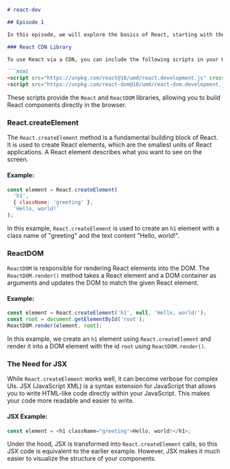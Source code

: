 ```markdown
# react-dev

## Episode 1

In this episode, we will explore the basics of React, starting with the React CDN library. We'll discuss how to use React without any build tools, by simply including the React and ReactDOM libraries directly from a CDN in your HTML file.

### React CDN Library

To use React via a CDN, you can include the following scripts in your HTML file:

```html
<script src="https://unpkg.com/react@18/umd/react.development.js" crossorigin></script>
<script src="https://unpkg.com/react-dom@18/umd/react-dom.development.js" crossorigin></script>
```

These scripts provide the `React` and `ReactDOM` libraries, allowing you to build React components directly in the browser.

### React.createElement

The `React.createElement` method is a fundamental building block of React. It is used to create React elements, which are the smallest units of React applications. A React element describes what you want to see on the screen.

#### Example:

```javascript
const element = React.createElement(
  'h1',
  { className: 'greeting' },
  'Hello, world!'
);
```

In this example, `React.createElement` is used to create an `h1` element with a class name of "greeting" and the text content "Hello, world!".

### ReactDOM

`ReactDOM` is responsible for rendering React elements into the DOM. The `ReactDOM.render()` method takes a React element and a DOM container as arguments and updates the DOM to match the given React element.

#### Example:

```javascript
const element = React.createElement('h1', null, 'Hello, world!');
const root = document.getElementById('root');
ReactDOM.render(element, root);
```

In this example, we create an `h1` element using `React.createElement` and render it into a DOM element with the id `root` using `ReactDOM.render()`.

### The Need for JSX

While `React.createElement` works well, it can become verbose for complex UIs. JSX (JavaScript XML) is a syntax extension for JavaScript that allows you to write HTML-like code directly within your JavaScript. This makes your code more readable and easier to write.

#### JSX Example:

```javascript
const element = <h1 className="greeting">Hello, world!</h1>;
```

Under the hood, JSX is transformed into `React.createElement` calls, so this JSX code is equivalent to the earlier example. However, JSX makes it much easier to visualize the structure of your components.

```
